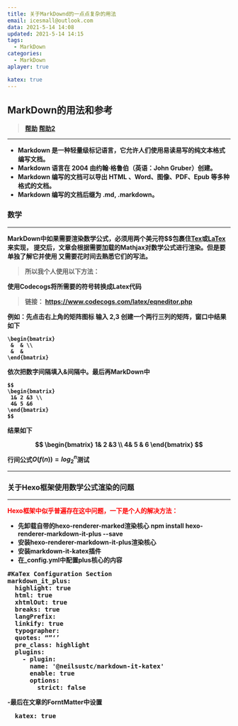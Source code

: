```yaml
---
title: 关于MarkDownd的一点点复杂的用法
email: icesmall@outlook.com
data: 2021-5-14 14:08
updated: 2021-5-14 14:15
tags:
  - MarkDown
categories:
  - MarkDown
aplayer: true

katex: true
---
```


## <b>MarkDown的用法和参考 ##
>[帮助](https://segmentfault.com/markdown#articleHeader9)
>[帮助2](https://www.runoob.com/markdown/md-tutorial.html)
---
* Markdown 是一种轻量级标记语言，它允许人们使用易读易写的纯文本格式编写文档。
* Markdown 语言在 2004 由约翰·格鲁伯（英语：John Gruber）创建。
* Markdown 编写的文档可以导出 HTML 、Word、图像、PDF、Epub 等多种格式的文档。
* Markdown 编写的文档后缀为 .md, .markdown。
<!-- more -->

### <b>数学

---
MarkDown中如果需要渲染数学公式，必须用两个美元符$$包裹住[Tex](http://www.ctex.org/TeX/)或[LaTex](https://www.latex-project.org/)来实现，
提交后，文章会根据需要加载的Mathjax对数学公式进行渲染。但是要单独了解它并使用
又需要花时间去熟悉它们的写法。

>所以我个人使用以下方法：

使用Codecogs将所需要的符号转换成Latex代码

>链接： https://www.codecogs.com/latex/eqneditor.php

例如：先点击右上角的矩阵图标 输入 2,3 创建一个两行三列的矩阵，窗口中结果如下

    \begin{bmatrix}
     &  & \\ 
     &  & 
    \end{bmatrix}
依次把数字间隔填入&间隔中。最后再MarkDown中

    $$
    \begin{bmatrix}
     1& 2 &3 \\ 
     4& 5 &6
    \end{bmatrix}
    $$

结果如下

$$
\begin{bmatrix}
 1& 2 &3 \\ 
 4& 5 & 6
\end{bmatrix}
$$



行间公式$O(f(n))=log_2^{n}$测试

---
### <b>关于Hexo框架使用数学公式渲染的问题
---

<font color=#FF0000 >Hexo框架中似乎普遍存在这中问题，一下是个人的解决方法：</font>
- 先卸载自带的hexo-renderer-marked渲染核心 npm install hexo-renderer-markdown-it-plus --save
- 安装hexo-renderer-markdown-it-plus渲染核心
- 安装markdown-it-katex插件
- 在_config.yml中配置plus核心的内容

<pre>
#KaTex Configuration Section
markdown_it_plus:
  highlight: true
  html: true
  xhtmlOut: true
  breaks: true
  langPrefix:
  linkify: true
  typographer:
  quotes: “”‘’
  pre_class: highlight
  plugins:
    - plugin:
      name: '@neilsustc/markdown-it-katex'
      enable: true
      options:
        strict: false
</pre>
  
  -最后在文章的ForntMatter中设置
  <pre>
  katex: true
  </pre>

